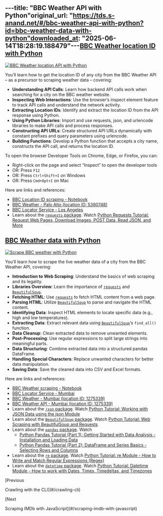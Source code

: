 ---title: "BBC Weather API with Python"original_url: "https://tds.s-anand.net/#/bbc-weather-api-with-python?id=bbc-weather-data-with-python"downloaded_at: "2025-06-14T18:28:19.188479"---[BBC Weather location ID with Python](#/bbc-weather-api-with-python?id=bbc-weather-location-id-with-python)
-----------------------------------------------------------------------------------------------------------

[![BBC Weather location API with Python](https://i.ytimg.com/vi_webp/IafLrvnamAw/sddefault.webp)](https://youtu.be/IafLrvnamAw)

You’ll learn how to get the location ID of any city from the BBC Weather API – as a precursor to scraping weather data – covering:

* **Understanding API Calls**: Learn how backend API calls work when searching for a city on the BBC weather website.
* **Inspecting Web Interactions**: Use the browser’s inspect element feature to track API calls and understand the network activity.
* **Extracting Location IDs**: Identify and extract the location ID from the API response using Python.
* **Using Python Libraries**: Import and use requests, json, and urlencode libraries to make API calls and process responses.
* **Constructing API URLs**: Create structured API URLs dynamically with constant prefixes and query parameters using urlencode.
* **Building Functions**: Develop a Python function that accepts a city name, constructs the API call, and returns the location ID.

To open the browser Developer Tools on Chrome, Edge, or Firefox, you can:

* Right-click on the page and select “Inspect” to open the developer tools
* OR: Press `F12`
* OR: Press `Ctrl+Shift+I` on Windows
* OR: Press `Cmd+Opt+I` on Mac

Here are links and references:

* [BBC Location ID scraping - Notebook](https://colab.research.google.com/drive/1-iV-tbtRicKR_HXWeu4Hi5aXJCV3QdQp)
* [BBC Weather - Palo Alto (location ID: 5380748)](https://www.bbc.com/weather/5380748)
* [BBC Locator Service - Los Angeles](https://locator-service.api.bbci.co.uk/locations?api_key=AGbFAKx58hyjQScCXIYrxuEwJh2W2cmv&stack=aws&locale=en&filter=international&place-types=settlement%2Cairport%2Cdistrict&order=importance&s=los%20angeles&a=true&format=json)
* Learn about the [`requests` package](https://docs.python-requests.org/en/latest/user/quickstart/). Watch [Python Requests Tutorial: Request Web Pages, Download Images, POST Data, Read JSON, and More](https://youtu.be/tb8gHvYlCFs)

[BBC Weather data with Python](#/bbc-weather-api-with-python?id=bbc-weather-data-with-python)
---------------------------------------------------------------------------------------------

[![Scrape BBC weather with Python](https://i.ytimg.com/vi_webp/Uc4DgQJDRoI/sddefault.webp)](https://youtu.be/Uc4DgQJDRoI)

You’ll learn how to scrape the live weather data of a city from the BBC Weather API, covering:

* **Introduction to Web Scraping**: Understand the basics of web scraping and its legality.
* **Libraries Overview**: Learn the importance of [`requests`](https://docs.python-requests.org/en/latest/user/quickstart/) and [`BeautifulSoup`](https://beautiful-soup-4.readthedocs.io/).
* **Fetching HTML**: Use [`requests`](https://docs.python-requests.org/en/latest/user/quickstart/) to fetch HTML content from a web page.
* **Parsing HTML**: Utilize [`BeautifulSoup`](https://beautiful-soup-4.readthedocs.io/) to parse and navigate the HTML content.
* **Identifying Data**: Inspect HTML elements to locate specific data (e.g., high and low temperatures).
* **Extracting Data**: Extract relevant data using [`BeautifulSoup`](https://beautiful-soup-4.readthedocs.io/)‘s `find_all()` function.
* **Data Cleanup**: Clean extracted data to remove unwanted elements.
* **Post-Processing**: Use regular expressions to split large strings into meaningful parts.
* **Data Structuring**: Combine extracted data into a structured pandas DataFrame.
* **Handling Special Characters**: Replace unwanted characters for better data manipulation.
* **Saving Data**: Save the cleaned data into CSV and Excel formats.

Here are links and references:

* [BBC Weather scraping - Notebook](https://colab.research.google.com/drive/1-gkMzE-TKe3U_yh1v0NPn4TM687H2Hcf)
* [BBC Locator Service - Mumbai](https://locator-service.api.bbci.co.uk/locations?api_key=AGbFAKx58hyjQScCXIYrxuEwJh2W2cmv&stack=aws&locale=en&filter=international&place-types=settlement%2Cairport%2Cdistrict&order=importance&s=mumbai&a=true&format=json)
* [BBC Weather - Mumbai (location ID: 1275339)](https://www.bbc.com/weather/1275339)
* [BBC Weather API - Mumbai (location ID: 1275339)](https://weather-broker-cdn.api.bbci.co.uk/en/forecast/aggregated/1275339)
* Learn about the [`json` package](https://docs.python.org/3/library/json.html). Watch [Python Tutorial: Working with JSON Data using the json Module](https://youtu.be/9N6a-VLBa2I)
* Learn about the [`BeautifulSoup` package](https://beautiful-soup-4.readthedocs.io/). Watch [Python Tutorial: Web Scraping with BeautifulSoup and Requests](https://youtu.be/ng2o98k983k)
* Learn about the [`pandas` package](https://pandas.pydata.org/pandas-docs/stable/user_guide/10min.html). Watch
  + [Python Pandas Tutorial (Part 1): Getting Started with Data Analysis - Installation and Loading Data](https://youtu.be/ZyhVh-qRZPA)
  + [Python Pandas Tutorial (Part 2): DataFrame and Series Basics - Selecting Rows and Columns](https://youtu.be/zmdjNSmRXF4)
* Learn about the [`re` package](https://docs.python.org/3/library/re.html). Watch [Python Tutorial: re Module - How to Write and Match Regular Expressions (Regex)](https://youtu.be/K8L6KVGG-7o)
* Learn about the [`datetime` package](https://docs.python.org/3/library/datetime.html). Watch [Python Tutorial: Datetime Module - How to work with Dates, Times, Timedeltas, and Timezones](https://youtu.be/eirjjyP2qcQ)

[Previous

Crawling with the CLI](#/crawling-cli)

[Next

Scraping IMDb with JavaScript](#/scraping-imdb-with-javascript)